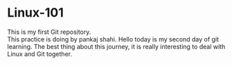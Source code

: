 # Linux-101
This is my first Git repository.
<br>
This practice is doing by pankaj shahi.
Hello today is my second day of git learning.
The best thing about this journey, it is really interesting to deal with Linux and Git together.
